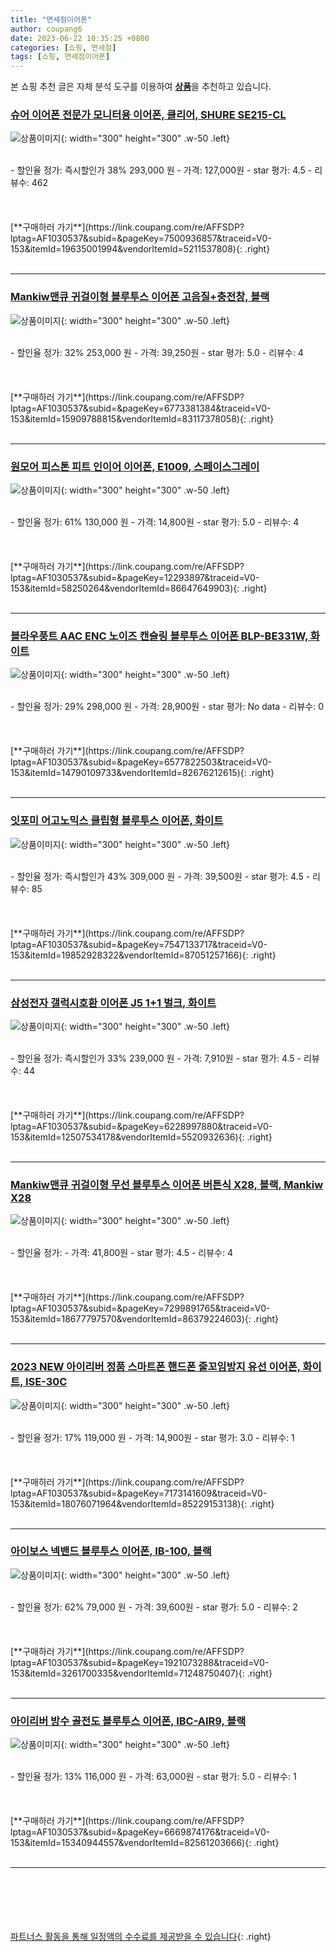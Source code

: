 ```yaml
---
title: "면세점이어폰"
author: coupang6
date: 2023-06-22 10:35:25 +0800
categories: [쇼핑, 면세점]
tags: [쇼핑, 면세점이어폰]
---
```


본 쇼핑 추천 글은 자체 분석 도구를 이용하여 [**상품**](https://link.coupang.com/a/bao1ui)을 추천하고 있습니다.

### [슈어 이어폰 전문가 모니터용 이어폰, 클리어, SHURE SE215-CL](https://link.coupang.com/re/AFFSDP?lptag=AF1030537&subid=&pageKey=7500936857&traceid=V0-153&itemId=19635001994&vendorItemId=5211537808)

![상품이미지](https://thumbnail9.coupangcdn.com/thumbnails/remote/230x230ex/image/retail/images/2019/08/08/9/5/1ffe142b-85c1-4f25-875e-2f47997df378.jpg){: width="300" height="300" .w-50 .left}


<br>
- 할인율 정가: 즉시할인가 38%  293,000   원
- 가격: 127,000원
- star 평가: 4.5
- 리뷰수: 462
<br>
<br>
<br>
<br>
[**구매하러 가기**](https://link.coupang.com/re/AFFSDP?lptag=AF1030537&subid=&pageKey=7500936857&traceid=V0-153&itemId=19635001994&vendorItemId=5211537808){: .right}
<br>
<br>

---

### [Mankiw맨큐 귀걸이형 블루투스 이어폰 고음질+충전창, 블랙](https://link.coupang.com/re/AFFSDP?lptag=AF1030537&subid=&pageKey=6773381384&traceid=V0-153&itemId=15909788815&vendorItemId=83117378058)

![상품이미지](https://thumbnail7.coupangcdn.com/thumbnails/remote/230x230ex/image/vendor_inventory/3641/56df677755962c948886939fc66517bda663ac81f85a60656cdae9654b57.png){: width="300" height="300" .w-50 .left}


<br>
- 할인율 정가: 32%  253,000   원
- 가격: 39,250원
- star 평가: 5.0
- 리뷰수: 4
<br>
<br>
<br>
<br>
[**구매하러 가기**](https://link.coupang.com/re/AFFSDP?lptag=AF1030537&subid=&pageKey=6773381384&traceid=V0-153&itemId=15909788815&vendorItemId=83117378058){: .right}
<br>
<br>

---

### [원모어 피스톤 피트 인이어 이어폰, E1009, 스페이스그레이](https://link.coupang.com/re/AFFSDP?lptag=AF1030537&subid=&pageKey=12293897&traceid=V0-153&itemId=58250264&vendorItemId=86647649903)

![상품이미지](https://thumbnail8.coupangcdn.com/thumbnails/remote/230x230ex/image/retail/images/8990703373868227-84e4b29c-9826-4500-82b4-1b15ad3c3e2e.jpg){: width="300" height="300" .w-50 .left}


<br>
- 할인율 정가: 61%  130,000   원
- 가격: 14,800원
- star 평가: 5.0
- 리뷰수: 4
<br>
<br>
<br>
<br>
[**구매하러 가기**](https://link.coupang.com/re/AFFSDP?lptag=AF1030537&subid=&pageKey=12293897&traceid=V0-153&itemId=58250264&vendorItemId=86647649903){: .right}
<br>
<br>

---

### [블라우풍트 AAC ENC 노이즈 캔슬링 블루투스 이어폰 BLP-BE331W, 화이트](https://link.coupang.com/re/AFFSDP?lptag=AF1030537&subid=&pageKey=6577822503&traceid=V0-153&itemId=14790109733&vendorItemId=82676212615)

![상품이미지](https://thumbnail7.coupangcdn.com/thumbnails/remote/230x230ex/image/vendor_inventory/00a6/54c86d39dd4149a276455d8e0524d7fb5c89bb63d49632b53a81704698ec.jpg){: width="300" height="300" .w-50 .left}


<br>
- 할인율 정가: 29%  298,000   원
- 가격: 28,900원
- star 평가: No data
- 리뷰수: 0
<br>
<br>
<br>
<br>
[**구매하러 가기**](https://link.coupang.com/re/AFFSDP?lptag=AF1030537&subid=&pageKey=6577822503&traceid=V0-153&itemId=14790109733&vendorItemId=82676212615){: .right}
<br>
<br>

---

### [잇포미 어고노믹스 클립형 블루투스 이어폰, 화이트](https://link.coupang.com/re/AFFSDP?lptag=AF1030537&subid=&pageKey=7547133717&traceid=V0-153&itemId=19852928322&vendorItemId=87051257166)

![상품이미지](https://thumbnail9.coupangcdn.com/thumbnails/remote/230x230ex/image/vendor_inventory/f393/cda9f22c006e4c3a7c1e4dcea4c168c058062f51b61f05f5320a8940e10c.png){: width="300" height="300" .w-50 .left}


<br>
- 할인율 정가: 즉시할인가 43%  309,000   원
- 가격: 39,500원
- star 평가: 4.5
- 리뷰수: 85
<br>
<br>
<br>
<br>
[**구매하러 가기**](https://link.coupang.com/re/AFFSDP?lptag=AF1030537&subid=&pageKey=7547133717&traceid=V0-153&itemId=19852928322&vendorItemId=87051257166){: .right}
<br>
<br>

---

### [삼성전자 갤럭시호환 이어폰 J5 1+1 벌크, 화이트](https://link.coupang.com/re/AFFSDP?lptag=AF1030537&subid=&pageKey=6228997880&traceid=V0-153&itemId=12507534178&vendorItemId=5520932636)

![상품이미지](https://thumbnail8.coupangcdn.com/thumbnails/remote/230x230ex/image/vendor_inventory/images/2017/01/12/11/8/5ddbe02d-ca09-415e-a8ff-5029e8685dfc.jpg){: width="300" height="300" .w-50 .left}


<br>
- 할인율 정가: 즉시할인가 33%  239,000   원
- 가격: 7,910원
- star 평가: 4.5
- 리뷰수: 44
<br>
<br>
<br>
<br>
[**구매하러 가기**](https://link.coupang.com/re/AFFSDP?lptag=AF1030537&subid=&pageKey=6228997880&traceid=V0-153&itemId=12507534178&vendorItemId=5520932636){: .right}
<br>
<br>

---

### [Mankiw맨큐 귀걸이형 무선 블루투스 이어폰 버튼식 X28, 블랙, Mankiw X28](https://link.coupang.com/re/AFFSDP?lptag=AF1030537&subid=&pageKey=7299891765&traceid=V0-153&itemId=18677797570&vendorItemId=86379224603)

![상품이미지](https://thumbnail7.coupangcdn.com/thumbnails/remote/230x230ex/image/vendor_inventory/00b6/26d555af4b7a23b9eb74d9a2e1439a96ae2d76dc4cd1383b57a0d0cc459b.jpg){: width="300" height="300" .w-50 .left}


<br>
- 할인율 정가: 
- 가격: 41,800원
- star 평가: 4.5
- 리뷰수: 4
<br>
<br>
<br>
<br>
[**구매하러 가기**](https://link.coupang.com/re/AFFSDP?lptag=AF1030537&subid=&pageKey=7299891765&traceid=V0-153&itemId=18677797570&vendorItemId=86379224603){: .right}
<br>
<br>

---

### [2023 NEW 아이리버 정품 스마트폰 핸드폰 줄꼬임방지 유선 이어폰, 화이트, ISE-30C](https://link.coupang.com/re/AFFSDP?lptag=AF1030537&subid=&pageKey=7173141609&traceid=V0-153&itemId=18076071964&vendorItemId=85229153138)

![상품이미지](https://thumbnail8.coupangcdn.com/thumbnails/remote/230x230ex/image/vendor_inventory/8a63/ab7d38742448f9378c5d45a24649e2089f4d4e89624a91b42a055a705e8b.jpg){: width="300" height="300" .w-50 .left}


<br>
- 할인율 정가: 17%  119,000   원
- 가격: 14,900원
- star 평가: 3.0
- 리뷰수: 1
<br>
<br>
<br>
<br>
[**구매하러 가기**](https://link.coupang.com/re/AFFSDP?lptag=AF1030537&subid=&pageKey=7173141609&traceid=V0-153&itemId=18076071964&vendorItemId=85229153138){: .right}
<br>
<br>

---

### [아이보스 넥밴드 블루투스 이어폰, IB-100, 블랙](https://link.coupang.com/re/AFFSDP?lptag=AF1030537&subid=&pageKey=1921073288&traceid=V0-153&itemId=3261700335&vendorItemId=71248750407)

![상품이미지](https://thumbnail7.coupangcdn.com/thumbnails/remote/230x230ex/image/retail/images/4278683152640071-c5b7382e-04bf-4f77-a583-29a0ddb2a18d.jpg){: width="300" height="300" .w-50 .left}


<br>
- 할인율 정가: 62%  79,000   원
- 가격: 39,600원
- star 평가: 5.0
- 리뷰수: 2
<br>
<br>
<br>
<br>
[**구매하러 가기**](https://link.coupang.com/re/AFFSDP?lptag=AF1030537&subid=&pageKey=1921073288&traceid=V0-153&itemId=3261700335&vendorItemId=71248750407){: .right}
<br>
<br>

---

### [아이리버 방수 골전도 블루투스 이어폰, IBC-AIR9, 블랙](https://link.coupang.com/re/AFFSDP?lptag=AF1030537&subid=&pageKey=6669874176&traceid=V0-153&itemId=15340944557&vendorItemId=82561203666)

![상품이미지](https://thumbnail10.coupangcdn.com/thumbnails/remote/230x230ex/image/retail/images/2022/07/26/17/6/41f8add1-f011-4dcf-b115-d27e6848dbc1.jpg){: width="300" height="300" .w-50 .left}


<br>
- 할인율 정가: 13%  116,000   원
- 가격: 63,000원
- star 평가: 5.0
- 리뷰수: 1
<br>
<br>
<br>
<br>
[**구매하러 가기**](https://link.coupang.com/re/AFFSDP?lptag=AF1030537&subid=&pageKey=6669874176&traceid=V0-153&itemId=15340944557&vendorItemId=82561203666){: .right}
<br>
<br>

---
<br><br><br><br><br> [파트너스 활동을 통해 일정액의 수수료를 제공받을 수 있습니다](https://link.coupang.com/a/bao1ui){: .right}